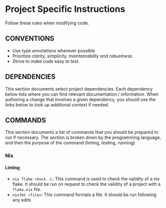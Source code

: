 # Project Specific Instructions 

Follow these rules when modifying code.

## CONVENTIONS

- Use type annotations wherever possible
- Prioritize *clarity, simplicity, maintainability and robustness*.
- Strive to make code easy to test.

## DEPENDENCIES

This section documents select project dependencies. Each dependency below lists where you can find relevant documentation / information. When authoring a change that involves a given dependency, you should use the links below to look up additional context if needed.

## COMMANDS

This section documents a list of commands that you should be prepared to run if necessary. The section is broken down by the programming language, and then the purpose of the command (linting, testing, running)

### Nix

#### Linting

- `nix flake check -L`: This command is used to check the validity of a nix flake. It should be run on request to check the validity of a project with a `flake.nix` file.
- `nixfmt <file>`: This command formats a file. It should be run following any edits
